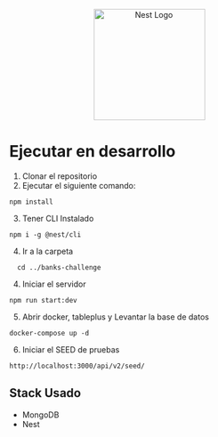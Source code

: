 <p align="center">
  <a href="http://nestjs.com/" target="blank"><img src="https://nestjs.com/img/logo-small.svg" width="200" alt="Nest Logo" /></a>
</p>

# Ejecutar en desarrollo

1. Clonar el repositorio
2. Ejecutar el siguiente comando:
```
npm install
```

3. Tener CLI Instalado
```
npm i -g @nest/cli
```

4. Ir a la carpeta 
```
  cd ../banks-challenge
```
4. Iniciar el servidor 
```
npm run start:dev
```

5. Abrir docker, tableplus y Levantar la base de datos
```
docker-compose up -d
```

6. Iniciar el SEED de pruebas
```
http://localhost:3000/api/v2/seed/
```
## Stack Usado
- MongoDB
- Nest